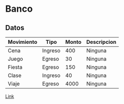 # Banco
## Datos
| Movimiento | Tipo | Monto | Descripcion |
| ------- | ------- | ------- | ------- |
| Cena | Ingreso | 400 | Ninguna |
| Juego | Egreso | 30 | Ninguna |
| Fiesta | Egreso | 150 | Ninguna |
| Clase | Ingreso | 40 | Ninguna |
| Viaje | Egreso | 4000 | Ninguna |

[Link](https://ruizjpaul.github.io/Banco/)
